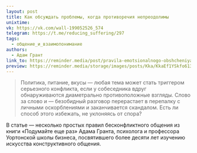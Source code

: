 ```yaml
---
layout: post
title: Как обсуждать проблемы, когда противоречия непреодолимы
unixtime: 
vk: https://vk.com/wall-199052526_574
telegram: https://t.me/reducing_suffering/297
tags:
  - общение_и_взаимопонимание
authors:
  - Адам Грант
link_to: https://reminder.media/post/pravila-emotsionalnogo-obshcheniya
preview: https://reminder.media/storage/images/posts/Kka/KkaEf1YSkfo6137d40be5fd7_cover_lg_1x.jpg
---
```

>Политика, питание, вкусы — любая тема может стать триггером серьезного конфликта, если у собеседника вдруг обнаруживаются диаметрально противоположные взгляды. Слово за слово и — безобидный разговор перерастает в перепалку с личными оскорблениями и заканчивается скандалом. Есть ли способ этого избежать, не уклоняясь от спора?

В статье — несколько простых правил бесконфликтного общения из книги «Подумайте еще раз» Адама Гранта, психолога и профессора Уортонской школы бизнеса, посвятившего более десяти лет изучению искусства конструктивного общения.
